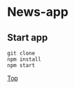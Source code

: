 <a name="top"></a>

# News-app

<a name="local_deployment"></a>

## Start app
```shell
git clone
npm install
npm start
```

[Top](#top)

